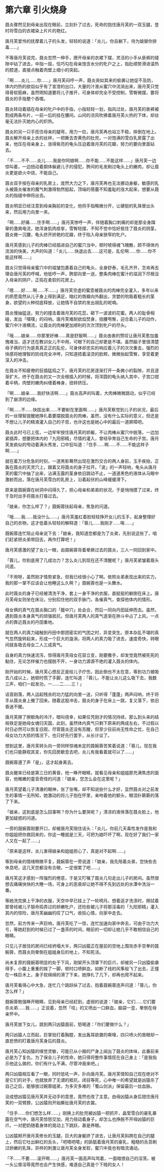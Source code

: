 # 第六章 引火烧身

聂炎骤然见到母亲出现在眼前，立刻扑了过去，死命的抱住唐月芙的一双玉腿，登时将雪白的衣裙染上片片的艳红。

唐月芙爱怜的抚摩着儿子的头发，轻轻的说道：「炎儿，你且躺下，待为娘替你排毒……」

不等唐月芙说完，聂炎忽然一伸手，撩开母亲的衣裙下摆，灵活的小手从亵裤的缝隙中钻了进去，中指一屈，恰巧勾在母亲饱含水分的牝户之上，指肚顺势滑进温热的腔道，直接点触着肉壁上细小的突起。

「啊……炎儿……你……」唐月芙闷哼一声，聂炎突如其来的偷袭让她促不及防，体内灼热的欲焰似乎有了宣泄的出口，大量的汁液从蜜穴中流淌出来，唐月芙只觉得骨软筋麻，虽然明知道要将儿子推开，可身体却完全不受控制，雪臀微摆，要将聂炎的手指整个吞噬。

聂炎转动着插在母亲的牝户中的手指，小指轻轻一划，指风过处，唐月芙的亵裤被割成两条布片，一前一后的挂在腰间。山间的凉风吹拂着唐月芙火热的下体，却丝毫无法扑灭她内心的炽热。

聂炎的另一只手揽住母亲的腿弯，用力一拉，唐月芙再也站立不稳，摔倒在地上。聂炎解开母亲上衣的丝袢，一把撕去杏黄色的肚兜，一对饱满的雪白乳房露了出来，他压在母亲身上，涨得紫亮的龟头压迫着唐月芙的花瓣，努力的要向里面钻去。

「不……不不……炎儿……我是你阿娘啊……你不能……不能这样……」唐月芙一边惊叫着，一边扭动着胴体躲避儿子的侵犯，胯间的毛发刷过龟头上的嫩肉，却让聂炎更是欲火中烧，不能自己。

聂炎双手按在母亲的乳房上，庞然大力之下，唐月芙再也无法挪动身躯，敏感的乳头被聂炎催发的魔气刺激得勃然挺起，顶端的蓓蕾不知羞耻的涨大起来，想要从聂炎的指缝中伸将出去。

聂炎明显已经注意到母亲胸前的变化，他将手指略微分开，让硬挺的乳珠冒出头来，然后用力向里一夹。

「啊……好痛……住手啊……」唐月芙惨呼一声，伴随着胸口刺痛的却是那全身蹿窜的激爽电流，她浑身肌肉痉挛，雪臀轻摆，不知不觉中恰好抵住了聂炎的阴茎，聂炎微一沉腰，龟头挤开娇艳的花瓣，终于陷入母亲狭窄的牝户。

唐月芙感到儿子的肉棒已经插进自己的蜜穴当中，顿时唬得魂飞魄散，顾不得体内流淌的快美，大声的叫道：「炎儿……快退出去……这可是，乱伦啊……你……你不能这样啊……」

聂炎只觉得母亲蜜穴中的褶皱包裹着自己的龟头，全身舒泰，毛孔齐开，怎肯再去理会唐月芙的呼喊，他低哼一声，胯部向里一送，整条肉棒在蜜汁的滋润下尽根没入母亲的阴户，正捣在柔软的花房上。

「嗯……好……啊……不……」唐月芙空虚的蜜壶被聂炎的肉棒完全灌入，多年以来的夙愿竟然从儿子身上得到满足，暗红的唇瓣向外翻出，贪婪的吮吸着粗长的茎身。欲望的火种彻底释放，让她情不自禁的发出胡乱的呢喃。

聂炎慢抽猛送，努力的撞击着唐月芙的花蕊，砸下一波波的花蜜。两人的耻骨相碰，发出「噗噗」的闷响。唐月芙难耐欲焰焚身，扭腰甩臀，迎合着儿子的动作，蜜穴中汁液横流，让聂炎的肉棒更加顺利的次次顶到牝户的尽头。

「哦……娘亲……你那里好棒……真是舒服啊……」聂炎由衷的赞叹让唐月芙愈加羞愧难当，适才还在教训女儿不中用，可眼下的自己却更是不堪。虽然脑子里很清楚母子俩的行为是真真正正的乱伦，可身体却忠实的响应着儿子的次次重击，强烈的快感将她理智的防线完全冲垮，只知道捂着滚烫的脸颊，微微抬起雪臀，享受着更深入的冲击。

在聂炎不知疲倦的狂插猛捣之下，唐月芙的花房逐渐打开一条微小的裂隙，并且逐渐扩大，终于在聂炎的又一次全根插入的时候，将浑圆的龟头纳入其中，子宫口钳着伞柄，肉壁的嫩肉纠缠着棒身，扭转挤压。

「啊……娘亲……我好快活啊……」聂炎高声的叫着，大肉棒微微跳动，似乎已经到了崩溃的边缘。

「啊……不……快拔出来……不要射在里面啊……」唐月芙察觉到儿子的状况，最后的一丝理智提醒她挣扎着要摆脱聂炎的肉棒，虽然，没有什么实际的意义，但还是不想让儿子的精液灌入自己的子宫，也许这也是她心中的最后一道屏障吧。

聂炎此时弓已上弦，一边牢牢按住唐月芙的娇躯，不让肉棒从蜜穴中脱落，一边加紧插弄，想要把体内的「九阳邪精」尽情的灌入，曾经孕育自己生命的子宫。唐月芙发疯似的甩动着满头秀发，口中狂叫道：「住手……啊……不……不能这样子啊……」

就在着万分危急的时刻，一道黑影蓦然出现在激烈交合的两人身前，玉手疾拍，正轰在聂炎的天灵穴上，跟着又将聂炎的身子拉开。「波」的一声轻响，龟头从唐月芙的蜜穴中抽了出来，沾满玉露的茎身依旧跳动不止，一道道黑色的液体从马眼中激射而出，落在唐月芙雪白的乳房上，沿着起伏的山峰缓缓滑下。

原来是聂婉蓉在树洞中闷得久了，担心母亲和弟弟的状况，于是悄悄摸了过来，终于及时出手将聂炎打昏过去。

「娘亲，你怎么样了？」聂婉蓉扶起母亲，焦急的问道。

「哦……我……我没什么……」唐月芙羞红着脸轻轻挣开女儿的玉手，起身整理好自己的衣物，这才低着头轻轻的解释道：「蓉儿……我刚才……唉……」

聂婉蓉连忙阻止母亲说下去：「娘亲，我知道您都是为了炎弟，先别说这些了，咱们赶紧把炎弟带回去，再作打算吧！」

唐月芙感激的望了女儿一眼，由聂婉蓉背着晕厥过去的聂炎，三人一同回到家中。

「蓉儿，你到底用了几成功力？怎么炎儿到现在还不清醒呢？」唐月芙紧皱着眉头问道。

「不用呀，虽然刚才情势紧急，但我已经很小心了啊。依照炎弟表现出来的实力，我的那一掌不应该会让他睡这么久啊？」聂婉蓉也是一头舞水。

此时聂炎的身子已经被清洗干净，套上一身干净的衣服，直挺挺的躺倒在床上。唐月芙母女则坐在床沿，分别扣住他的双手脉门，各催真气，查探他体内的情形。

母女俩的真气在聂炎胸口的「膻中穴」处会合，然后一同向丹田延伸而去。虽然，遇到聂炎本身真气的顽强抵抗，但唐月芙两人的真气逐渐在拚斗中占了上风，一点点的靠近聂炎的丹田重地。

就在两人的真力碰触到丹田中那团密实的气团之时，异变突生。原本杂乱不堪的真气忽然旋转起来，形成一个巨大的漩涡，将两人的真力吸了进去，速度奇快，转眼间就各吸去母女二人三成真气。

自身的真力快速流泻，惊得唐月芙母女花容立变，刚要撒手，却发觉竟然被死死的黏住，无论怎样催力也摆脱不开，一身功力源源不绝的灌入聂炎的体内。

刚开始的时候，唐月芙心想反正是给儿子疗伤，因此倒也不太在意，等到功力被吸去八成以上，她顿时慌了手脚，连忙叫道：「蓉儿，不能让炎儿这么吸下去，我数三声，咱们一起发功，一……二……三！」

话音刚落，两人运起残余的功力猛的向里一送，只听得「蓬蓬」两声闷响，终于将手从聂炎身上撤了回来。随着这股冲击，聂炎的身子在床上一跳，复又落下，依旧昏迷不醒。

唐月芙擦了擦额角的冷汗，暗叫侥幸，如果任凭刚才的情况持续，那么到头来的结局铁定是她母女魂归天国，此刻，虽然体内真气只剩下原来的两成左右，不过假以时日必然可以恢复旧观，尽管聂炎还没有苏醒，但至少目前尚无性命之忧，在自己母女功力大损的情况下，也只好先行罢手，从长计议了。

想到这里，唐月芙转头向一旁同样惊魂未定的聂婉蓉苦笑着说道：「蓉儿，现在我们也只能静观其变，你先回房歇息去吧，炎儿有我看着就可以了……」

聂婉蓉遵了声「是」，这才起身离去。

聂炎醒来已经是第三日的黄昏，他一睁开眼睛，就看见母亲和姐姐那充满焦虑的面容，他稚嫩的童音奇怪的问道：「娘亲，您怎么会在这里呢？」

唐月芙望着儿子清澈的眼神，张了张嘴，却不知说些什么才好，显然聂炎对之前发生的事情一无所知，她激动的将儿子抱在怀里，亲吻着他的额头，眼泪扑簌簌的落了下来。

「娘亲，这到底是怎么回事啊？你为什么要哭呢？」清凉的液体落在聂炎脸上，他更加疑惑的问道。

一旁的聂婉蓉刚要开口，却被唐月芙阻住话头：「炎儿，你前几天毒性发作是我和你姐姐把你救回来的，你这一睡就是三天，可把为娘吓坏了啊，现在好了我们一家人又在一起了……」

「原来是这样，炎儿害得娘亲和姐姐担心了，真是对不起啊……」

等到母亲的情绪稍微平复，聂婉蓉在一旁说道：「娘亲，我先陪着炎弟，您快些去休息吧，这几天您都没有合眼，一定很累了吧……」

唐月芙这才感到一阵强烈的倦意，于是又叮嘱了聂炎几句走出儿子的房间。虽然很想去痛痛快快的大睡一场，可身上的恶臭却让她不得不先到远处的水潭中洗浴一番。

等她洗完换上干净的衣服，天空中早已挂上了一轮明月。想着适才洗涤时，擦拭着那曾经被儿子狠命捣弄过的娇嫩牝户，还险些被儿子将那淫毒的「九阳邪精」灌入其内的惊险，唐月芙幽幽的叹了口气，收拾心情，向家中走去。

忽然，前方传来一声巨响，唐月芙吃了一惊，连忙加速向家中奔去，可由于功力大亏，等她赶到的时候已过了一盏茶的时间，眼前的一切却让她几乎不敢相信自己的眼睛。

只见儿子居住的房间已经坍塌大半，两只凶猿正在屋前的空地上围攻赤手空拳的聂婉蓉，而聂炎则晕倒在姐姐身后的地上，不知死活。

尚未复原的聂婉蓉明显的处于下风，刚架开头顶罩下的巨爪，却被另一只凶猿偷袭得手，小腹上重重的挨了一脚，顿时口喷鲜血，如断了线的风筝般飞了出去，正撞在一株巨木上，身子软绵绵的滑了下来，她挣扎了几下，却再也爬不起来。

唐月芙看得心中大急，连忙几个跳跃纵了过去，抱着聂婉蓉连声问道：「蓉儿，你怎么样？」

聂婉蓉勉强睁开眼睛，见到母亲已经赶到，虚弱的说道：「娘亲，它们……它们要杀炎弟……我……」正说着，忽然「哇」的又喷出一口鲜血，脑袋一歪，晕倒在母亲怀中。

唐月芙放下女儿，跳到两只凶猿面前，怒喝道：「你们要做什么？」

两只凶猿人立而起，巨掌拍打着胸膛，发出轰耳欲聋的嘶嚎，四只喷火的兽眼却一直悲愤的盯着唐月芙身后的聂炎。

唐月芙心知凶猿的嗅觉灵敏，可能已从小猴的尸身上闻出了聂炎的体味，此番前来必是为了复仇，为了保全儿子的性命，她只得将整件事情揽在自己身上：「是我指示他这么做的，你们有什么不满，尽管冲我来吧。」

两只凶猿相互看了一眼，同时低吼一声，扑向唐月芙。唐月芙情知自己现在绝对不是它们的对手，也就放弃了无谓的抵抗，闭目等死，心中唯一的希望就是凶猿杀了自己之后，能够放过婉蓉姐弟，为多灾多难的「蜀山剑派」保留最后一丝血脉。

没成想凶猿见唐月芙并无动手的意思，竟然也改了主意。由母凶猿从身后钳住唐月芙的一双臂膀，公凶猿则开始撕扯唐月芙的衣裳。

「住手……你们想怎么样……」刚换上的肚兜被凶猿一把抓开，晶莹雪白的豪乳暴露在空气中，唐月芙惊怒交加，用力扭动着身子，却怎么也挣脱不开母凶猿的巨爪，一对肥奶随着身体的晃动上下跳跃，甚是养眼。

公凶猿掰开唐月芙修长的玉腿，巨大的身躯挤了进去，让唐月芙斜跨在自己的腿上，然后它吐出鲜红的舌头，「吧嗒吧嗒」的舔舐着唐月芙的豪乳，粗糙的舌苔刷过娇嫩的乳珠，异样的刺激让唐月芙全身发软，蜜穴中竟也有暗流涌动。

「不……不要……滚开啊……」唐月芙一面高声叫骂着，一面暗恨自己的淫荡，被一头公兽淫辱竟然也会产生快感，难道自己真是个下贱的女人！

